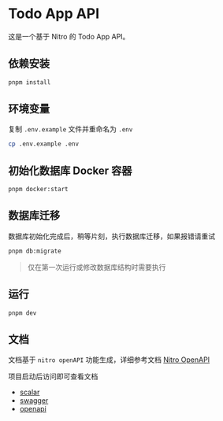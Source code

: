 # Todo App API

这是一个基于 Nitro 的 Todo App API。

## 依赖安装

```bash
pnpm install
```

## 环境变量

复制 `.env.example` 文件并重命名为 `.env`

```bash
cp .env.example .env
```

## 初始化数据库 Docker 容器

```bash
pnpm docker:start
```

## 数据库迁移

数据库初始化完成后，稍等片刻，执行数据库迁移，如果报错请重试

```bash
pnpm db:migrate
```

> 仅在第一次运行或修改数据库结构时需要执行

## 运行

```bash
pnpm dev
```

## 文档

文档基于 `nitro openAPI` 功能生成，详细参考文档 [Nitro OpenAPI](https://nitro.build/config#openapi)

项目启动后访问即可查看文档

- [scalar](http://localhost:3000/_scalar)
- [swagger](http://localhost:3000/_swagger)
- [openapi](http://localhost:3000/_openapi.json)
